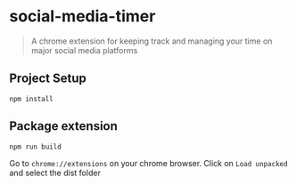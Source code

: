 # social-media-timer

> A chrome extension for keeping track and managing your time on major social media platforms

## Project Setup
```
npm install
```

## Package extension
```
npm run build
```
Go to `chrome://extensions` on your chrome browser. Click on `Load unpacked` and select the dist folder